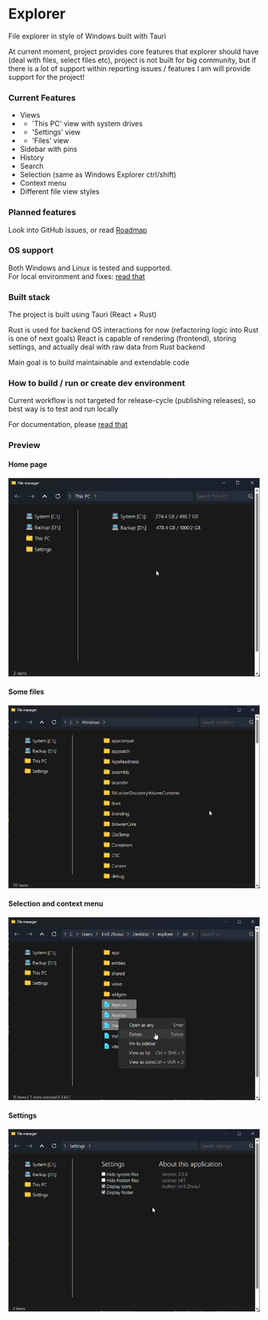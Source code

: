 # Explorer

File explorer in style of Windows built with Tauri

At current moment, project provides core features that explorer should have (deal with files, select files etc), project is not built for big community, but if there is a lot of support within reporting issues / features I am will provide support for the project!

### Current Features

- Views
- - 'This PC' view with system drives
- - 'Settings' view
- - 'Files' view
- Sidebar with pins
- History
- Search
- Selection (same as Windows Explorer ctrl/shift)
- Context menu
- Different file view styles

### Planned features

Look into GitHub issues, or read
[Roadmap](docs/ROADMAP.md)

### OS support

Both Windows and Linux is tested and supported. \
For local environment and fixes:  [read that](docs/HOW_TO_BUILD.md)

### Built stack

The project is built using Tauri (React + Rust)

Rust is used for backend OS interactions for now (refactoring logic into Rust is one of next goals)
React is capable of rendering (frontend), storing settings, and actually deal with raw data from Rust backend

Main goal is to build maintainable and extendable code

### How to build / run or create dev environment 

Current workflow is not targeted for release-cycle (publishing releases), so best way is to test and run locally

For documentation, please [read that](docs/HOW_TO_BUILD.md)

### Preview

#### Home page

![](docs/readme/images/home.png)

#### Some files

![](docs/readme/images/files.png)

#### Selection and context menu

![](docs/readme/images/selection.png)

#### Settings

![](docs/readme/images/settings.png)
